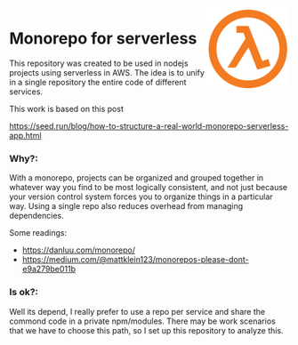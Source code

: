 <img src="https://github.com/damiancipolat/nodejs_lambda_stack/blob/master/doc/logo.png?raw=true" width="150px" align="right" />

# Monorepo for serverless

This repository was created to be used in nodejs projects using serverless in AWS. 
The idea is to unify in a single repository the entire code of different services.

This work is based on this post

https://seed.run/blog/how-to-structure-a-real-world-monorepo-serverless-app.html

### Why?:

With a monorepo, projects can be organized and grouped together in whatever way you find to be most logically consistent, and not just because your version control system forces you to organize things in a particular way. Using a single repo also reduces overhead from managing dependencies.

Some readings: 
- https://danluu.com/monorepo/
- https://medium.com/@mattklein123/monorepos-please-dont-e9a279be011b

### Is ok?:

Well its depend, I really prefer to  use a repo per service and share the commond code in a private npm/modules.
There may be work scenarios that we have to choose this path, so I set up this repository to analyze this.
